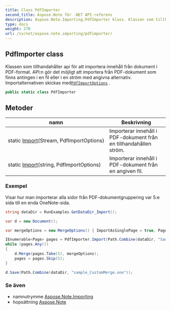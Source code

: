 ```yaml
---
title: Class PdfImporter
second_title: Aspose.Note för .NET API-referens
description: Aspose.Note.Importing.PdfImporter klass. Klassen som tillhandahåller api för att importera innehåll från dokument i PDFformat. APIn gör det möjligt att importera från PDFdokument som finns antingen i en fil eller i en ström med angivna alternativ. Importalternativen skickas medPdfImportOptions .
type: docs
weight: 270
url: /sv/net/aspose.note.importing/pdfimporter/
---
```

## PdfImporter class

Klassen som tillhandahåller api för att importera innehåll från dokument i PDF-format. API:n gör det möjligt att importera från PDF-dokument som finns antingen i en fil eller i en ström med angivna alternativ. Importalternativen skickas med[`PdfImportOptions`](../pdfimportoptions/) .

```csharp
public static class PdfImporter
```

## Metoder

| namn | Beskrivning |
| --- | --- |
| static [Import](../../aspose.note.importing/pdfimporter/import/#import)(Stream, PdfImportOptions) | Importerar innehåll i PDF-dokument från en tillhandahållen ström. |
| static [Import](../../aspose.note.importing/pdfimporter/import/#import_1)(string, PdfImportOptions) | Importerar innehåll i PDF-dokument från en angiven fil. |

### Exempel

Visar hur man importerar alla sidor från PDF-dokumentgruppering var 5:e sida till en enda OneNote-sida.

```csharp
string dataDir = RunExamples.GetDataDir_Import();

var d = new Document();

var mergeOptions = new MergeOptions() { ImportAsSinglePage = true, PageSpacing = 100 };

IEnumerable<Page> pages = PdfImporter.Import(Path.Combine(dataDir, "SampleGrouping.pdf"));
while (pages.Any())
{
    d.Merge(pages.Take(5), mergeOptions);
    pages = pages.Skip(5);
}

d.Save(Path.Combine(dataDir, "sample_CustomMerge.one"));
```

### Se även

* namnutrymme [Aspose.Note.Importing](../../aspose.note.importing/)
* hopsättning [Aspose.Note](../../)


